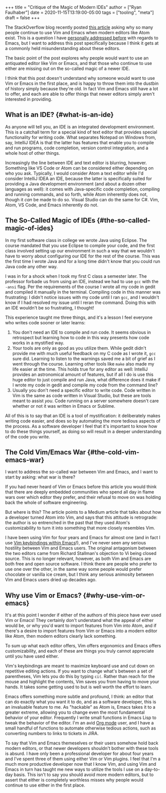 +++
title = "Critique of the Magic of Modern IDEs"
author = ["Ryan Faulhaber"]
date = 2020-11-15T13:19:00-05:00
tags = ["tooling", "meta"]
draft = false
+++

The StackOverflow blog recently posted [this article](https://stackoverflow.blog/2020/11/09/modern-ide-vs-vim-emacs/?cb=1) asking why so many people continue to use Vim and Emacs when modern editors like Atom exist. This is a question I have [personally addressed before](https://ryanfaulhaber.com/posts/try-emacs) with regards to Emacs, but I want to address this post specifically because I think it gets at a commonly held misunderstanding about these editors.

The basic point of the post explores why people would want to use an antiquated editor like Vim or Emacs, and that those who continue to use either are missing out on the so-called magic of a newer IDE.

I think that this post doesn't understand why someone would want to use Vim or Emacs in the first place, and is happy to throw them into the dustbin of history simply because they're old. In fact Vim and Emacs still have a lot to offer, and each are able to offer things that newer editors simply aren't interested in providing.


## What is an IDE? {#what-is-an-ide}

As anyone will tell you, an IDE is an integrated development environment. This is a catchall term for a special kind of text editor that provides special functionality for writing code. What separates Notepad on Windows from, say, IntelliJ IDEA is that the latter has features that enable you to compile and run programs, code completion, version control integration, and a whole host of other things.

Increasingly the line between IDE and text editor is blurring, however. Something like VS Code or Atom can be considered either depending on who you ask. Typically, I would consider Atom a text editor while I'd consider IntelliJ IDEA an IDE, because the latter is specifically suited for providing a Java development environment (and about a dozen other languages as well): it comes with Java-specific code completion, compiling and running commands, and so forth, while Atom inherently does not, though it _can_ be made to do so. Visual Studio can do the same for C#. Vim, Atom, VS Code, and Emacs inherently do not.


## The So-Called Magic of IDEs {#the-so-called-magic-of-ides}

In my first software class in college we wrote Java using Eclipse. The course mandated that you use Eclipse to compile your code, and the first class involved setting up our environment in such a way that we wouldn't have to worry about configuring our IDE for the rest of the course. This was the first time I wrote Java and for a long time didn't know that you could run Java code any other way.

I was in for a shock when I took my first C class a semester later. The professor forbade us from using an IDE, instead we had to use `gcc` with the `-ansi` flag. Per the requirements of the course I wrote all my code in gedit and compiled it manually in the terminal. Compiling code in this manner was frustrating: I didn't notice issues with my code until I ran `gcc`, and I wouldn't know if I had resolved my issue until I reran the command. Doing this with an IDE wouldn't be so frustrating, I thought!

This experience taught me three things, and it's a lesson I feel everyone who writes code sooner or later learns:

1.  You don't need an IDE to compile and run code. It seems obvious in retrospect but learning how to code in this way presents how code works in a mystified way.
2.  Your tools are only as good as you utilize them. While gedit didn't provide me with much useful feedback on my C code as I wrote it, `gcc` sure did. Learning to listen to the warnings saved me a bit of grief as I went through the course. Learning other tools like `make` also made my life easier at the time. This holds true for any editor as well: IntelliJ provides an astronomical amount of features, but if all I do is use this huge editor to just compile and run Java, what difference does it make if I wrote my code in gedit and compile my code from the command line?
3.  Usually you don't need a specific editor to write code. Code written in Vim is the same as code written in Visual Studio, but these are tools meant to assist _you_. Code running on a server somewhere doesn't care whether or not it was written in Emacs or Sublime.

All of this is to say that an IDE is a tool of mystification: it deliberately makes writing code easier, and does so by automating the more tedious aspects of the process. As a software developer I feel that it's important to know how to do these things yourself, as doing so will result in a deeper understanding of the code you write.


## The Cold Vim/Emacs War {#the-cold-vim-emacs-war}

I want to address the so-called war between Vim and Emacs, and I want to start by asking: what war is there?

If you had never heard of Vim or Emacs before this article you would think that there are deeply embedded communities who spend all day in flame wars over which editor they prefer, and their refusal to move on was holding back the whole of software engineering.

But where is this? The article points to a Medium article that talks about how a developer turned Atom into Vim, and says that this attitude is retrograde: the author is so entrenched in the past that they used Atom's customizability to turn it into something that more closely resembles Vim.

I have been using Vim for four years and Emacs for almost one (and in fact I use [Vim keybindings within Emacs](https://github.com/emacs-evil/evil)!), and I've never seen any serious hostility between Vim and Emacs users. The original antagonism between the two editors came from Richard Stallman's objection to Vi being closed source. This is no longer relevant, however, as both Vim and Emacs are both free and open source software. I think there are people who prefer to use one over the other, in the same way some people would prefer chocolate or vanilla ice cream, but I think any serious animosity between Vim and Emacs users dried up decades ago.


## Why use Vim or Emacs? {#why-use-vim-or-emacs}

It's at this point I wonder if either of the authors of this piece have ever used Vim or Emacs! They certainly don't understand what the appeal of either would be, or why you'd want to import features from Vim into Atom, and if there's a desire to import features from Vim or Emacs into a modern editor like Atom, then modern editors clearly lack something.

To sum up what each editor offers, Vim offers ergonomics and Emacs offers customizability, and each of these are things you truly cannot appreciate until you have used either.

Vim's keybindings are meant to maximize keyboard use and cut down on repetitive editing actions. If you want to change what's between a set of parentheses, Vim lets you do this by typing `ci(`. Rather than reach for the mouse and highlight the contents, Vim saves you from having to move your hands. It takes some getting used to but is well worth the effort to learn.

Emacs offers something more subtle and profound, I think: an editor that can do exactly what you want it to do, and as a software developer, this is an invaluable feature to me. As "hackable" as Atom is, Emacs takes it to a greater extreme, allowing you to change even the most fundamental behavior of your editor. Frequently I write small functions in Emacs Lisp to tweak the behavior of the editor. I'm an avid [Org mode](https://orgmode.org/) user, and I have a small handful of functions to automate otherwise tedious actions, such as converting numbers to links to tickets in JIRA.

To say that Vim and Emacs themeselves or their users somehow hold back modern editors, or that newer developers shouldn't bother with these tools is absurd. I have only been a professional developer for about four years and I've spent three of them using either Vim or Vim plugins. I feel that I'm a much more productive developer now that I know Vim, and using Vim and Emacs in turn has taught me new ways to utilize the tools I use on a day-to-day basis. This isn't to say you should avoid more modern editors, but to assert that either is completely worthless misses why people would continue to use either in the first place.

